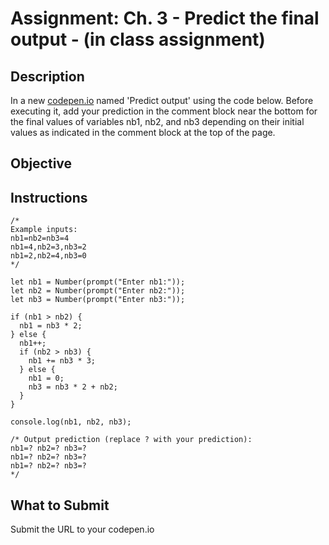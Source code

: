 # Assignment: Ch. 3 - Predict the final output - (in class assignment)

## Description

In a new [codepen.io](https://codepen.io/pen) named 'Predict output' using the code below. Before executing it, add your prediction in the comment block near the bottom for the final values of variables nb1, nb2, and nb3 depending on their initial values as indicated in the comment block at the top of the page.

## Objective

## Instructions

```
/*
Example inputs:
nb1=nb2=nb3=4			
nb1=4,nb2=3,nb3=2			
nb1=2,nb2=4,nb3=0
*/

let nb1 = Number(prompt("Enter nb1:"));
let nb2 = Number(prompt("Enter nb2:"));
let nb3 = Number(prompt("Enter nb3:"));

if (nb1 > nb2) {
  nb1 = nb3 * 2;
} else {
  nb1++;
  if (nb2 > nb3) {
    nb1 += nb3 * 3;
  } else {
    nb1 = 0;
    nb3 = nb3 * 2 + nb2;
  }
}

console.log(nb1, nb2, nb3);

/* Output prediction (replace ? with your prediction):
nb1=? nb2=? nb3=?
nb1=? nb2=? nb3=?
nb1=? nb2=? nb3=?
*/
```

## What to Submit

Submit the URL to your codepen.io